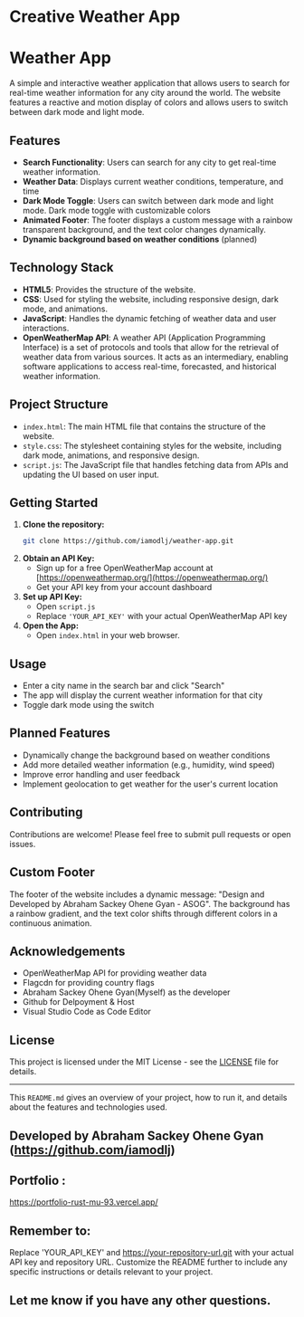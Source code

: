 # Creative Weather App

# Weather App

A simple and interactive weather application that allows users to search for real-time weather information for any city around the world.
The website features a reactive and motion display of colors and allows users to switch between dark mode and light mode.

## Features

- **Search Functionality**: Users can search for any city to get real-time weather information.
- **Weather Data**: Displays current weather conditions, temperature, and time
- **Dark Mode Toggle**: Users can switch between dark mode and light mode. Dark mode toggle with customizable colors
- **Animated Footer**: The footer displays a custom message with a rainbow transparent background, and the text color changes dynamically.
- **Dynamic background based on weather conditions** (planned)

## Technology Stack

- **HTML5**: Provides the structure of the website.
- **CSS**: Used for styling the website, including responsive design, dark mode, and animations.
- **JavaScript**: Handles the dynamic fetching of weather data and user interactions.
- **OpenWeatherMap API**: A weather API (Application Programming Interface) is a set of protocols and tools that allow for the retrieval of weather data from various sources. It acts as an intermediary, enabling software applications to access real-time, forecasted, and historical weather information.

## Project Structure

- `index.html`: The main HTML file that contains the structure of the website.
- `style.css`: The stylesheet containing styles for the website, including dark mode, animations, and responsive design.
- `script.js`: The JavaScript file that handles fetching data from APIs and updating the UI based on user input.

## Getting Started

1.  **Clone the repository:**
    ```bash
    git clone https://github.com/iamodlj/weather-app.git
    ```
2.  **Obtain an API Key:**
    *   Sign up for a free OpenWeatherMap account at [https://openweathermap.org/](https://openweathermap.org/)
    *   Get your API key from your account dashboard
3.  **Set up API Key:**
    *   Open `script.js`
    *   Replace `'YOUR_API_KEY'` with your actual OpenWeatherMap API key
4.  **Open the App:**
    *   Open `index.html` in your web browser.

## Usage

*   Enter a city name in the search bar and click "Search"
*   The app will display the current weather information for that city
*   Toggle dark mode using the switch

## Planned Features

*   Dynamically change the background based on weather conditions
*   Add more detailed weather information (e.g., humidity, wind speed)
*   Improve error handling and user feedback
*   Implement geolocation to get weather for the user's current location

## Contributing

Contributions are welcome! Please feel free to submit pull requests or open issues.


## Custom Footer

The footer of the website includes a dynamic message: "Design and Developed by Abraham Sackey Ohene Gyan - ASOG". The background has a rainbow gradient, and the text color shifts through different colors in a continuous animation.

## Acknowledgements

*   OpenWeatherMap API for providing weather data
*   Flagcdn for providing country flags
*  Abraham Sackey Ohene Gyan(Myself) as the developer
* Github for Delpoyment & Host
* Visual Studio Code as Code Editor

## License

This project is licensed under the MIT License - see the [LICENSE](LICENSE) file for details.

---

This `README.md` gives an overview of your project, how to run it, and details about the features and technologies used.

## Developed by Abraham Sackey Ohene Gyan (https://github.com/iamodlj)

## Portfolio : 
https://portfolio-rust-mu-93.vercel.app/


## Remember to:
Replace 'YOUR_API_KEY' and https://your-repository-url.git with your actual API key and repository URL.
Customize the README further to include any specific instructions or details relevant to your project.

## Let me know if you have any other questions.

